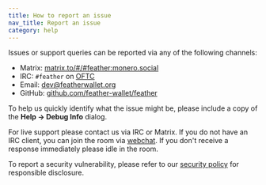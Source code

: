 ```yaml
---
title: How to report an issue
nav_title: Report an issue
category: help
---
```


Issues or support queries can be reported via any of the following channels:

- Matrix: [matrix.to/#/#feather:monero.social](https://matrix.to/#/#feather:monero.social)
- IRC: `#feather` on [OFTC](https://www.oftc.net/)
- Email: [dev@featherwallet.org](mailto:dev@featherwallet.org)
- GitHub: [github.com/feather-wallet/feather](https://github.com/feather-wallet/feather)

To help us quickly identify what the issue might be, please include a copy of the **Help → Debug Info** dialog.

For live support please contact us via IRC or Matrix. If you do not have an IRC client, you can join the room via [webchat](https://webchat.oftc.net/). If you don't receive a response immediately please idle in the room. 

To report a security vulnerability, please refer to our [security policy](https://github.com/feather-wallet/feather/blob/master/SECURITY.md) for responsible disclosure.
